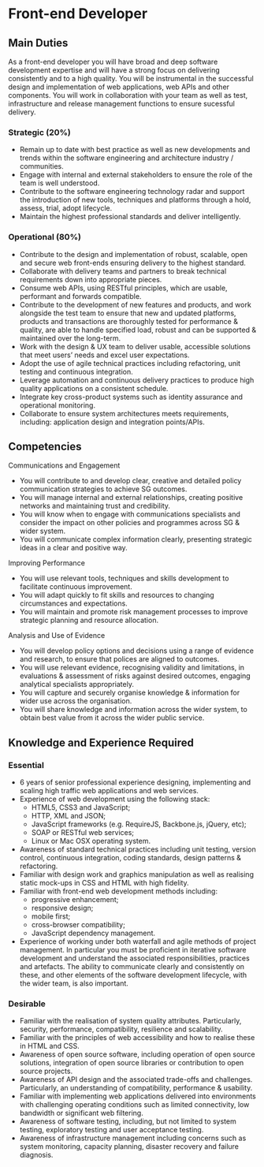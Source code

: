 # Front-end Developer

## Main Duties

As a front-end developer you will have broad and deep software development expertise and will have a strong focus on delivering consistently and to a high quality. You will be instrumental in the successful design and implementation of web applications, web APIs and other components. You will work in collaboration with your team as well as test, infrastructure and release management functions to ensure sucessful delivery. 

### Strategic (20%)
* Remain up to date with best practice as well as new developments and trends within the software engineering and architecture industry / communities.
* Engage with internal and external stakeholders to ensure the role of the team is well understood.
* Contribute to the software engineering technology radar and support the introduction of new tools, techniques and platforms through a hold, assess, trial, adopt lifecycle.
* Maintain the highest professional standards and deliver intelligently.

### Operational (80%)
* Contribute to the design and implementation of robust, scalable, open and secure web front-ends ensuring delivery to the highest standard.
* Collaborate with delivery teams and partners to break technical requirements down into appropriate pieces.
* Consume web APIs, using RESTful principles, which are usable, performant and forwards compatible.
* Contribute to the development of new features and products, and work alongside the test team to ensure that new and updated platforms, products and transactions are thoroughly tested for performance & quality, are able to handle specified load, robust and can be supported & maintained over the long-term.
* Work with the design & UX team to deliver usable, accessible solutions that meet users’ needs and excel user expectations.
* Adopt the use of agile technical practices including refactoring, unit testing and continuous integration.
* Leverage automation and continuous delivery practices to produce high quality applications on a consistent schedule.
* Integrate key cross-product systems such as identity assurance and operational monitoring.
* Collaborate to ensure system architectures meets requirements, including: application design and integration points/APIs.


## Competencies

Communications and Engagement
* You will contribute to and develop clear, creative and detailed policy communication strategies to achieve SG outcomes.
* You will manage internal and external relationships, creating positive networks and maintaining trust and credibility.
* You will know when to engage with communications specialists and consider the impact on other policies and programmes across SG & wider system.
* You will communicate complex information clearly, presenting strategic ideas in a clear and positive way.

Improving Performance
* You will use relevant tools, techniques and skills development to facilitate continuous improvement.
* You will adapt quickly to fit skills and resources to changing circumstances and expectations.
* You will maintain and promote risk management processes to improve strategic planning and resource allocation.

Analysis and Use of Evidence
* You will develop policy options and decisions using a range of evidence and research, to ensure that polices are aligned to outcomes.
* You will use relevant evidence, recognising validity and limitations, in evaluations & assessment of risks against desired outcomes, engaging analytical specialists appropriately.
* You will capture and securely organise knowledge & information for wider use across the organisation.
* You will share knowledge and information across the wider system, to obtain best value from it across the wider public service.


## Knowledge and Experience Required

### Essential

* 6 years of senior professional experience designing, implementing and scaling high traffic web applications and web services.
* Experience of web development using the following stack:
    * HTML5, CSS3 and JavaScript;
    * HTTP, XML and JSON;
    * JavaScript frameworks (e.g. RequireJS, Backbone.js, jQuery, etc);
    * SOAP or RESTful web services;
    * Linux or Mac OSX operating system.
* Awareness of standard technical practices including unit testing, version control, continuous integration, coding standards, design patterns & refactoring.
* Familiar with design work and graphics manipulation as well as realising static mock-ups in CSS and HTML with high fidelity.
* Familiar with front-end web development methods including:
    * progressive enhancement;
    * responsive design;
    * mobile first;
    * cross-browser compatibility;
    * JavaScript dependency management.
* Experience of working under both waterfall and agile methods of project management. In particular you must be proficient in iterative software development and understand the associated responsibilities, practices and artefacts. The ability to communicate clearly and consistently on these, and other elements of the software development lifecycle, with the wider team, is also important.

### Desirable

* Familiar with the realisation of system quality attributes. Particularly, security, performance, compatibility, resilience and scalability.
* Familiar with the principles of web accessibility and how to realise these in HTML and CSS.
* Awareness of open source software, including operation of open source solutions, integration of open source libraries or contribution to open source projects.
* Awareness of API design and the associated trade-offs and challenges. Particularly, an understanding of compatibility, performance & usability.
* Familiar with implementing web applications delivered into environments with challenging operating conditions such as limited connectivity, low bandwidth or significant web filtering.
* Awareness of software testing, including, but not limited to system testing, exploratory testing and user acceptance testing.
* Awareness of infrastructure management including concerns such as system monitoring, capacity planning, disaster recovery and failure diagnosis.
